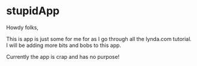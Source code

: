 # stupidApp

Howdy folks, 

This is app is just some for me for as I go through all the lynda.com tutorial. I will be adding more bits and bobs to this app.

Currently the app is crap and has no purpose!

